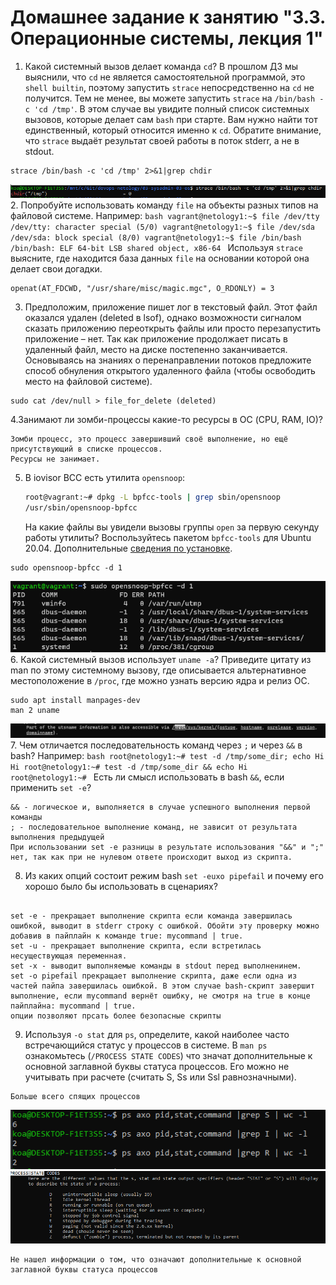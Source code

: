 # Домашнее задание к занятию "3.3. Операционные системы, лекция 1"

1. Какой системный вызов делает команда `cd`? В прошлом ДЗ мы выяснили, что `cd` не является самостоятельной  программой, это `shell builtin`, поэтому запустить `strace` непосредственно на `cd` не получится. Тем не менее, вы можете запустить `strace` на `/bin/bash -c 'cd /tmp'`. В этом случае вы увидите полный список системных вызовов, которые делает сам `bash` при старте. Вам нужно найти тот единственный, который относится именно к `cd`. Обратите внимание, что `strace` выдаёт результат своей работы в поток stderr, а не в stdout.
```
strace /bin/bash -c 'cd /tmp' 2>&1|grep chdir
```
![img_1.png](img_1.png)
2. Попробуйте использовать команду `file` на объекты разных типов на файловой системе. Например:
    ```bash
    vagrant@netology1:~$ file /dev/tty
    /dev/tty: character special (5/0)
    vagrant@netology1:~$ file /dev/sda
    /dev/sda: block special (8/0)
    vagrant@netology1:~$ file /bin/bash
    /bin/bash: ELF 64-bit LSB shared object, x86-64
    ```
    Используя `strace` выясните, где находится база данных `file` на основании которой она делает свои догадки.
```
openat(AT_FDCWD, "/usr/share/misc/magic.mgc", O_RDONLY) = 3
```
3. Предположим, приложение пишет лог в текстовый файл. Этот файл оказался удален (deleted в lsof), однако возможности сигналом сказать приложению переоткрыть файлы или просто перезапустить приложение – нет. Так как приложение продолжает писать в удаленный файл, место на диске постепенно заканчивается. Основываясь на знаниях о перенаправлении потоков предложите способ обнуления открытого удаленного файла (чтобы освободить место на файловой системе).
```
sudo cat /dev/null > file_for_delete (deleted)
```

4.Занимают ли зомби-процессы какие-то ресурсы в ОС (CPU, RAM, IO)?
```
Зомби процесс, это процесс завершивший своё выполнение, но ещё присутствующий в списке процессов.
Ресурсы не занимает.  
```

5. В iovisor BCC есть утилита `opensnoop`:
    ```bash
    root@vagrant:~# dpkg -L bpfcc-tools | grep sbin/opensnoop
    /usr/sbin/opensnoop-bpfcc
    ```
    На какие файлы вы увидели вызовы группы `open` за первую секунду работы утилиты? Воспользуйтесь пакетом `bpfcc-tools` для Ubuntu 20.04. Дополнительные [сведения по установке](https://github.com/iovisor/bcc/blob/master/INSTALL.md).
```
sudo opensnoop-bpfcc -d 1
```
![img_2.png](img_2.png)
6. Какой системный вызов использует `uname -a`? Приведите цитату из man по этому системному вызову, где описывается альтернативное местоположение в `/proc`, где можно узнать версию ядра и релиз ОС.
```
sudo apt install manpages-dev
man 2 uname 
```
![img_3.png](img_3.png)
7. Чем отличается последовательность команд через `;` и через `&&` в bash? Например:
    ```bash
    root@netology1:~# test -d /tmp/some_dir; echo Hi
    Hi
    root@netology1:~# test -d /tmp/some_dir && echo Hi
    root@netology1:~#
    ```
    Есть ли смысл использовать в bash `&&`, если применить `set -e`?
```
&& - логическое и, выполняется в случае успешного выполнения первой команды
; - последовательное выполнение команд, не зависит от результата выполнения предыдущей
При использовании set -e разницы в результате использования "&&" и ";" нет, так как при не нулевом ответе происходит выход из скрипта.
```
8. Из каких опций состоит режим bash `set -euxo pipefail` и почему его хорошо было бы использовать в сценариях?
```

set -e - прекращает выполнение скрипта если команда завершилась ошибкой, выводит в stderr строку с ошибкой. Обойти эту проверку можно добавив в пайплайн к команде true: mycommand | true.
set -u - прекращает выполнение скрипта, если встретилась несуществующая переменная.
set -x - выводит выполняемые команды в stdout перед выполненинем.
set -o pipefail прекращает выполнение скрипта, даже если одна из частей пайпа завершилась ошибкой. В этом случае bash-скрипт завершит выполнение, если mycommand вернёт ошибку, не смотря на true в конце пайплайна: mycommand | true.
опции позволяют прсать более безопасные скрипты

```
9. Используя `-o stat` для `ps`, определите, какой наиболее часто встречающийся статус у процессов в системе. В `man ps` ознакомьтесь (`/PROCESS STATE CODES`) что значат дополнительные к основной заглавной буквы статуса процессов. Его можно не учитывать при расчете (считать S, Ss или Ssl равнозначными).

 ```
Больше всего спящих процессов
```
![img_5.png](img_5.png)
![img_4.png](img_4.png)
 ```
Не нашел информации о том, что означают дополнительные к основной заглавной буквы статуса процессов
 ```

